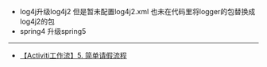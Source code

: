- log4j升级log4j2 但是暂未配置log4j2.xml 也未在代码里将logger的包替换成log4j2的包 
- spring4 升级spring5 
------
- [【Activiti工作流】5. 简单请假流程](https://blog.csdn.net/yk10010/article/details/80611188)
